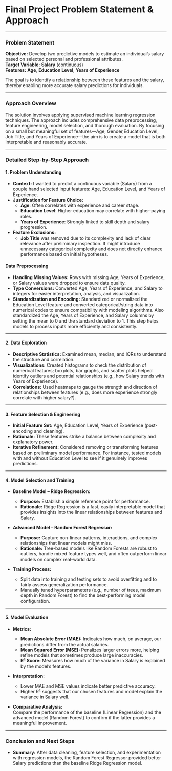 # Final Project Problem Statement & Approach

---

### Problem Statement

**Objective:** Develop two predictive models to estimate an individual’s salary based on selected personal and professional attributes.  
**Target Variable:** **Salary** (continuous)  
**Features:** **Age**, **Education Level**, **Years of Experience**  

The goal is to identify a relationship between these features and the salary, thereby enabling more accurate salary predictions for individuals.

---

### Approach Overview

The solution involves applying supervised machine learning regression techniques. The approach includes comprehensive data preprocessing, feature engineering, model selection, and thorough evaluation. By focusing on a small but meaningful set of features—Age, Gender,Education Level, Job Title, and Years of Experience—the aim is to create a model that is both interpretable and reasonably accurate.

---

### Detailed Step-by-Step Approach

#### 1. Problem Understanding
- **Context:** I wanted to predict a continuous variable (Salary) from a couple hand selected input features: Age, Education Level, and Years of Experience.
- **Justification for Feature Choice:**  
  - **Age**: Often correlates with experience and career stage.  
  - **Education Level**: Higher education may correlate with higher-paying roles.  
  - **Years of Experience**: Strongly linked to skill depth and salary progression.
- **Feature Exclusions:**  
  - **Job Title** was removed due to its complexity and lack of clear relevance after preliminary inspection. It might introduce unnecessary categorical complexity and does not directly enhance performance based on initial hypotheses.

#### Data Preprocessing
- **Handling Missing Values:** Rows with missing Age, Years of Experience, or Salary values were dropped to ensure data quality.  
- **Type Conversions:** Converted Age, Years of Experience, and Salary to integers for easier interpretation, analysis, and visualization.  
- **Standardization and Encoding:** Standardized or normalized the Education Level feature and converted categorical/string data into numerical codes to ensure compatibility with modeling algorithms. Also standardized the Age, Years of Experience, and Salary columns by setting the mean to 0 and the standard deviation to 1. This step helps models to process inputs more efficiently and consistently.

---

#### 2. Data Exploration
- **Descriptive Statistics:** Examined mean, median, and IQRs to understand the structure and correlation.
- **Visualizations:** Created histograms to check the distribution of numerical features; boxplots, bar graphs, and scatter plots helped identify outliers and potential relationships (e.g., how Salary trends with Years of Experience).
- **Correlations:** Used heatmaps to gauge the strength and direction of relationships between features (e.g., does more experience strongly correlate with higher salary?).

---

#### 3. Feature Selection & Engineering
- **Initial Feature Set:** Age, Education Level, Years of Experience (post-encoding and cleaning).
- **Rationale:** These features strike a balance between complexity and explanatory power.  
- **Iterative Refinement:** Considered removing or transforming features based on preliminary model performance. For instance, tested models with and without Education Level to see if it genuinely improves predictions.

---

#### 4. Model Selection and Training
- **Baseline Model – Ridge Regression:**  
  - **Purpose:** Establish a simple reference point for performance.  
  - **Rationale:** Ridge Regression is a fast, easily interpretable model that provides insights into the linear relationships between features and Salary.
  
- **Advanced Model – Random Forest Regressor:**  
  - **Purpose:** Capture non-linear patterns, interactions, and complex relationships that linear models might miss.  
  - **Rationale:** Tree-based models like Random Forests are robust to outliers, handle mixed feature types well, and often outperform linear models on complex real-world data.

- **Training Process:**  
  - Split data into training and testing sets to avoid overfitting and to fairly assess generalization performance.  
  - Manually tuned hyperparameters (e.g., number of trees, maximum depth in Random Forest) to find the best-performing model configuration.

---

#### 5. Model Evaluation
- **Metrics:**  
  - **Mean Absolute Error (MAE):** Indicates how much, on average, our predictions differ from the actual salaries.  
  - **Mean Squared Error (MSE):** Penalizes larger errors more, helping refine models that sometimes produce large inaccuracies.  
  - **R² Score:** Measures how much of the variance in Salary is explained by the model’s features.

- **Interpretation:**  
  - Lower MAE and MSE values indicate better predictive accuracy.  
  - Higher R² suggests that our chosen features and model explain the variance in Salary well.

- **Comparative Analysis:**  
  Compare the performance of the baseline (Linear Regression) and the advanced model (Random Forest) to confirm if the latter provides a meaningful improvement.

---

### Conclusion and Next Steps

- **Summary:** After data cleaning, feature selection, and experimentation with regression models, the Random Forest Regressor provided better Salary predictions than the baseline Ridge Regression model.
